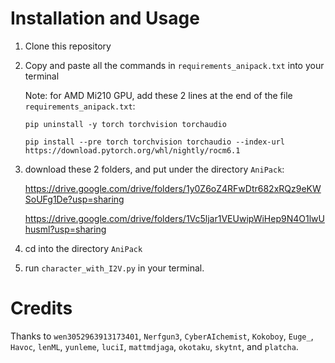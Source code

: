 # Installation and Usage
1. Clone this repository
2. Copy and paste all the commands in ```requirements_anipack.txt``` into your terminal

   Note: for AMD Mi210 GPU, add these 2 lines at the end of the file ```requirements_anipack.txt```:

    ```pip uninstall -y torch torchvision torchaudio```
   
    ```pip install --pre torch torchvision torchaudio --index-url https://download.pytorch.org/whl/nightly/rocm6.1```
3. download these 2 folders, and put under the directory ```AniPack```:

   https://drive.google.com/drive/folders/1y0Z6oZ4RFwDtr682xRQz9eKWSoUFg1De?usp=sharing

   https://drive.google.com/drive/folders/1Vc5ljar1VEUwipWiHep9N4O1lwUhusml?usp=sharing
5. cd into the directory ```AniPack```
6. run ```character_with_I2V.py``` in your terminal.

# Credits
Thanks to ```wen3052963913173401```, ```Nerfgun3```, ```CyberAIchemist```, ```Kokoboy```, ```Euge_```, ```Havoc```, ```lenML```, ```yunleme```, ```luciI```, ```mattmdjaga```, ```okotaku```, ```skytnt```, and ```platcha```.
